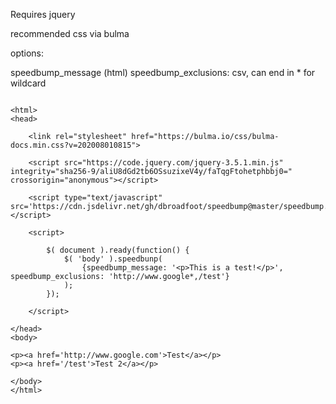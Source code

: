 Requires jquery

recommended css via bulma

options: 

speedbump_message (html)
speedbump_exclusions: csv, can end in * for wildcard

```

<html>
<head>
	
	<link rel="stylesheet" href="https://bulma.io/css/bulma-docs.min.css?v=202008010815">	
	
	<script src="https://code.jquery.com/jquery-3.5.1.min.js" integrity="sha256-9/aliU8dGd2tb6OSsuzixeV4y/faTqgFtohetphbbj0=" crossorigin="anonymous"></script>
	  
	<script type="text/javascript" src='https://cdn.jsdelivr.net/gh/dbroadfoot/speedbump@master/speedbump.js'></script>

	<script>
		
		$( document ).ready(function() {
		    $( 'body' ).speedbunp(
		    	{speedbump_message: '<p>This is a test!</p>', speedbump_exclusions: 'http://www.google*,/test'}
		    );
		});
		
	</script>
	
</head>
<body>

<p><a href='http://www.google.com'>Test</a></p>
<p><a href='/test'>Test 2</a></p>
	
</body>
</html>

```
